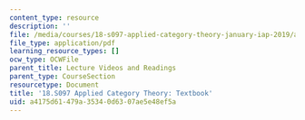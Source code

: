 ```yaml
---
content_type: resource
description: ''
file: /media/courses/18-s097-applied-category-theory-january-iap-2019/a4175d61479a35340d6307ae5e48ef5a_18-s097iap19textbook.pdf
file_type: application/pdf
learning_resource_types: []
ocw_type: OCWFile
parent_title: Lecture Videos and Readings
parent_type: CourseSection
resourcetype: Document
title: '18.S097 Applied Category Theory: Textbook'
uid: a4175d61-479a-3534-0d63-07ae5e48ef5a
---
```

